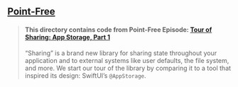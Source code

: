 ## [Point-Free](https://www.pointfree.co)

> #### This directory contains code from Point-Free Episode: [Tour of Sharing: App Storage, Part 1](https://www.pointfree.co/episodes/ep305-tour-of-sharing-app-storage-part-1)
>
> “Sharing” is a brand new library for sharing state throughout your application and to external systems like user defaults, the file system, and more. We start our tour of the library by comparing it to a tool that inspired its design: SwiftUI’s `@AppStorage`.
